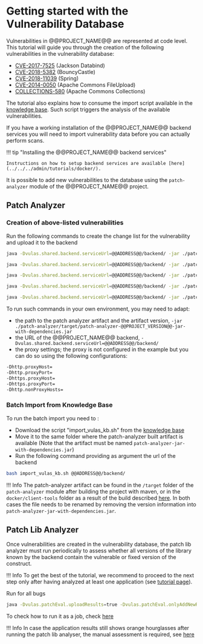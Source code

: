 # Getting started with the Vulnerability Database

Vulnerabilities in @@PROJECT_NAME@@ are represented at code level. This tutorial will guide you through the creation of the following vulnerabilities in the vulnerability database:

- [CVE-2017-7525](https://nvd.nist.gov/vuln/detail/CVE-2017-7525) (Jackson Databind)
- [CVE-2018-5382](https://nvd.nist.gov/vuln/detail/CVE-2018-5382) (BouncyCastle)
- [CVE-2018-11039](https://nvd.nist.gov/vuln/detail/CVE-2018-11039) (Spring)
- [CVE-2014-0050](https://nvd.nist.gov/vuln/detail/CVE-2014-0050) (Apache Commons FileUpload)
- [COLLECTIONS-580](https://issues.jboss.org/browse/JBDS-3560?attachmentViewMode=list&_sscc=t) (Apache Commons Collections)

The tutorial also explains how to consume the import script available in the [knowledge base](https://github.com/SAP/vulnerability-assessment-kb). Such script triggers the analysis of the available vulnerabilities.

If you have a working installation of the @@PROJECT_NAME@@ backend services you will need
to import vulnerability data before you can actually perform scans.

!!! tip "Installing the @@PROJECT_NAME@@ backend services"

    Instructions on how to setup backend services are available [here](../../../admin/tutorials/docker/).

It is possible to add new vulnerabilities to the database using the `patch-analyzer` module of the @@PROJECT_NAME@@ project.

## Patch Analyzer

### Creation of above-listed vulnerabilities

Run the following commands to create the change list for the vulnerability and upload it to the backend

```sh
java -Dvulas.shared.backend.serviceUrl=@@ADDRESS@@/backend/ -jar ./patch-analyzer/target/patch-analyzer-@@PROJECT_VERSION@@-jar-with-dependencies.jar com.sap.psr.vulas.PatchAnalyzer -r https://github.com/FasterXML/jackson-databind -b CVE-2017-7525 -e e8f043d1aac9b82eee907e0f0c3abbdea723a935,ddfddfba6414adbecaff99684ef66eebd3a92e92,60d459cedcf079c6106ae7da2ac562bc32dcabe1 -links https://github.com/FasterXML/jackson-databind/issues/1599,https://github.com/FasterXML/jackson-databind/issues/1680,https://github.com/FasterXML/jackson-databind/issues/1737  -descr "When configured to enable default typing, Jackson contained a deserialization vulnerability that could lead to arbitrary code execution. Jackson fixed this vulnerability by blacklisting known 'deserialization gadgets'. This vulnerability solves an incomplete fix for CVE-2017-4995-JK (main description at: https://github.com/FasterXML/jackson-databind/issues/1599 Issues not addressed by the incomplete fix of CVE-2017-4995-JK: https://github.com/FasterXML/jackson-databind/issues/1680 and https://github.com/FasterXML/jackson-databind/issues/1737) " -u

java -Dvulas.shared.backend.serviceUrl=@@ADDRESS@@/backend/ -jar ./patch-analyzer/target/patch-analyzer-@@PROJECT_VERSION@@-jar-with-dependencies.jar com.sap.psr.vulas.PatchAnalyzer -r https://github.com/bcgit/bc-java/ -b CVE-2018-5382 -e 81b00861cd5711e85fe8dce2a0e119f684120255 -links https://snyk.io/vuln/SNYK-JAVA-ORGBOUNCYCASTLE-31659,https://www.kb.cert.org/vuls/id/306792 -u

java -Dvulas.shared.backend.serviceUrl=@@ADDRESS@@/backend/ -jar ./patch-analyzer/target/patch-analyzer-@@PROJECT_VERSION@@-jar-with-dependencies.jar com.sap.psr.vulas.patcha.PatchAnalyzer -r https://github.com/spring-projects/spring-framework/ -b CVE-2018-11039 -e dac97f1b7dac3e70ff603fb6fc9f205b95dd6b01,f2694a8ed93f1f63f87ce45d0bb638478b426acd -links https://pivotal.io/security/cve-2018-11039,https://jira.spring.io/browse/SPR-16836 -descr "Cross Site Tracing (XST) with Spring Framework. Description: Spring Framework (versions 5.0.x prior to 5.0.7, versions 4.3.x prior to 4.3.18, and older unsupported versions) allow web applications to change the HTTP request method to any HTTP method (including TRACE) using the HiddenHttpMethodFilter in Spring MVC. If an application has a pre-existing XSS vulnerability, a malicious user (or attacker) can use this filter to escalate to an XST (Cross Site Tracing) attack. Affected Pivotal Products and Versions: Spring Framework 5.0 to 5.0.6, Spring Framework 4.3 to 4.3.17, Older unsupported versions are also affected. Mitigation: Users of affected versions should apply the following mitigation: \n 5.0.x users should upgrade to 5.0.7. \n- 4.3.x users should upgrade to 4.3.18. - Older versions should upgrade to a supported branch. \nThere are no other mitigation steps necessary. This attack applies to applications that: \n1/ Use the HiddenHttpMethodFilter (it is enabled by default in Spring Boot). \n2/ Allow HTTP TRACE requests to be handled by the application server. \nThis attack is not exploitable directly because an attacker would have to make a cross-domain request via HTTP POST, which is forbidden by the Same Origin Policy. This is why a pre-existing XSS (Cross Site Scripting) vulnerability in the web application itself is necessary to enable an escalation to XST." -u

java -Dvulas.shared.backend.serviceUrl=@@ADDRESS@@/backend/ -jar ./patch-analyzer/target/patch-analyzer-@@PROJECT_VERSION@@-jar-with-dependencies.jar com.sap.psr.vulas.PatchAnalyzer -r https://github.com/apache/commons-fileupload -b CVE-2014-0050 -e c61ff05b3241cb14d989b67209e57aa71540417a -u

java -Dvulas.shared.backend.serviceUrl=@@ADDRESS@@/backend/ -jar ./patch-analyzer/target/patch-analyzer-@@PROJECT_VERSION@@-jar-with-dependencies.jar com.sap.psr.vulas.PatchAnalyzer -r https://github.com/apache/commons-collections -b COLLECTIONS-580 -e 3eee44cf63b1ebb0da6925e98b3dcc6ef1e4d610,78d47d4d098ab814a7a00a0b1c81646b27f050cf,e585cd0433ae4cfbc56e58572b9869bd0c86b611,b2b8f4adc557e4ef1ee2fe5e0ab46866c06ec55b,da1a5fe00d79e1840b7e52317933e9eb56e88246,1642b00d67b96de87cad44223efb9ab5b4fb7be5:3_2_X,5ec476b0b756852db865b2e442180f091f8209ee:3_2_X,bce4d022f27a723fa0e0b7484dcbf0afa2dd210a:3_2_X,d9a00134f16d685bea11b2b12de824845e6473e3:3_2_X -descr "Arbitrary remote code execution with InvokerTransformer. With InvokerTransformer serializable collections can be build that execute arbitrary Java code. sun.reflect.annotation.AnnotationInvocationHandler#readObject invokes #entrySet and #get on a deserialized collection. If you have an endpoint that accepts serialized Java objects (JMX, RMI, remote EJB, ...) you can combine the two to create arbitrary remote code execution vulnerability. Fixed in versions 3.2.2, 4.1" -links https://issues.apache.org/jira/browse/COLLECTIONS-580,https://commons.apache.org/proper/commons-collections/security-reports.html -u
```

To run such commands in your own environment, you may need to adapt:

* the path to the patch analyzer artifact and the artifact version, `-jar ./patch-analyzer/target/patch-analyzer-@@PROJECT_VERSION@@-jar-with-dependencies.jar`
* the URL of the @@PROJECT_NAME@@ backend, `-Dvulas.shared.backend.serviceUrl=@@ADDRESS@@/backend/`
* the proxy settings; the proxy is not configured in the example but you can do so using the following configurations:

```sh
-Dhttp.proxyHost=
-Dhttp.proxyPort=
-Dhttps.proxyHost=
-Dhttps.proxyPort=
-Dhttp.nonProxyHosts=
```

### Batch Import from Knowledge Base

To run the batch import you need to :

- Download the script "import_vulas_kb.sh" from the [knowledge base](https://github.com/SAP/vulnerability-assessment-kb)
- Move it to the same folder where the patch-analyzer built artifact is available (Note that the artifact must be named `patch-analyzer-jar-with-dependencies.jar`)
- Run  the following command providing as argument the url of the backend

```sh
bash import_vulas_kb.sh @@ADDRESS@@/backend/
```


!!! Info
	The patch-analyzer artifact can be found in the `/target` folder of the `patch-analyzer` module after building the project with maven, or in the `docker/client-tools` folder as a result of the build described [here](../../../admin/tutorials/docker/). In both cases the file needs to be renamed by removing the version information into `patch-analyzer-jar-with-dependencies.jar`.

## Patch Lib Analyzer

Once vulnerabilities are created in the vulnerability database, the patch lib analyzer must run periodically to assess whether all versions of the library known by the backend contain the vulnerable or fixed version of the construct.

!!! Info
	To get the best of the tutorial, we recommend to proceed to the next step only after having analyzed at least one application (see [tutorial page](../../../user/tutorials/)).

Run for all bugs

```sh
java -Dvulas.patchEval.uploadResults=true -Dvulas.patchEval.onlyAddNewResults=true -Dvulas.patchEval.basefolder=<csv_folder> -Dvulas.patchEval.bugId=<comma_separated_list_of_bugs> -Dvulas.shared.cia.serviceUrl=@@ADDRESS@@/cia -Dvulas.shared.backend.serviceUrl=@@ADDRESS@@/backend/-Xmx6G -Xms6G -jar patch-lib-analyzer-@@PROJECT_VERSION@@-jar-with-dependencies.jar
```

To check how to run it as a job, check [here](../../manuals/patch_lib_analyzer/)

!!! Info
	In case the application results still shows orange hourglasses after running the patch lib analyser, the manual assessment is required, see [here](../../manuals/manual_assessment/)
